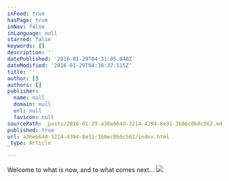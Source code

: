 ```yaml
---
inFeed: true
hasPage: true
inNav: false
inLanguage: null
starred: false
keywords: []
description: ''
datePublished: '2016-01-29T04:31:05.840Z'
dateModified: '2016-01-29T04:30:37.515Z'
title: ''
author: []
authors: []
publisher:
  name: null
  domain: null
  url: null
  favicon: null
sourcePath: _posts/2016-01-29-a36e664d-3214-4394-8e31-3b0ec0b0c562.md
published: true
url: a36e664d-3214-4394-8e31-3b0ec0b0c562/index.html
_type: Article

---
```

Welcome to what is now, and to what comes next...
![](https://the-grid-user-content.s3-us-west-2.amazonaws.com/d5693735-aa52-40fd-b7e3-02b080bfef0a.jpg)